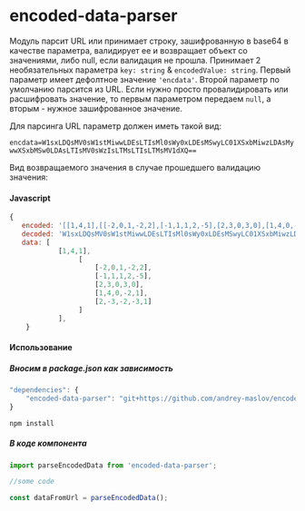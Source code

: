 # encoded-data-parser

Модуль парсит URL или принимает строку, зашифрованную в base64 в качестве параметра, валидирует ее и возвращает объект со значениями, либо null, если валидация не прошла.
Принимает 2 необязательных параметра ``key: string`` & `encodedValue: string`.
Первый параметр имеет дефолтное значение `'encdata'`.
Второй параметр по умолчанию парсится из URL. Если нужно просто провалидировать или расшифровать значение, то первым параметром передаем `null`, а вторым - нужное зашифрованное значение.

Для парсинга URL параметр должен иметь такой вид:

`encdata=W1sxLDQsMV0sW1stMiwwLDEsLTIsMl0sWy0xLDEsMSwyLC01XSxbMiwzLDAsMywwXSxbMSw0LDAsLTIsMV0sWzIsLTMsLTIsLTMsMV1dXQ==`

Вид возвращаемого значения в случае прошедшего валидацию значения: 

#### Javascript
```javascript
{
   encoded: '[[1,4,1],[[-2,0,1,-2,2],[-1,1,1,2,-5],[2,3,0,3,0],[1,4,0,-2,1],[2,-3,-2,-3,1]]]',
   decoded: 'W1sxLDQsMV0sW1stMiwwLDEsLTIsMl0sWy0xLDEsMSwyLC01XSxbMiwzLDAsMywwXSxbMSw0LDAsLTIsMV0sWzIsLTMsLTIsLTMsMV1dXQ==',
   data: [
            [1,4,1],
                 [
                     [-2,0,1,-2,2],
                     [-1,1,1,2,-5],
                     [2,3,0,3,0],
                     [1,4,0,-2,1],
                     [2,-3,-2,-3,1]
                 ]
            ],
    }
```

#### Использование

##### Вносим в package.json как зависимость
```javascript
"dependencies": {
    "encoded-data-parser": "git+https://github.com/andrey-maslov/encoded-data-parser.git"
}
```
`
npm install
`

##### В коде компонента
```javascript
import parseEncodedData from 'encoded-data-parser';

//some code

const dataFromUrl = parseEncodedData();
```